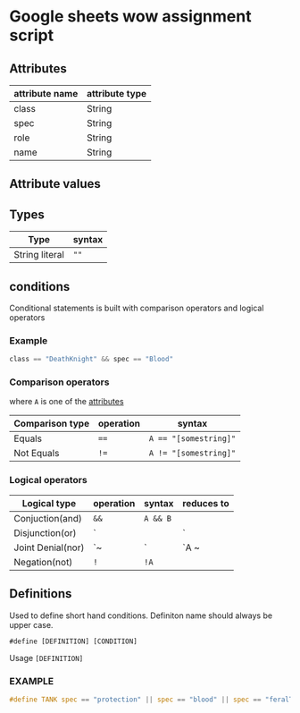 # Google sheets wow assignment script

## Attributes
|attribute name|attribute type|
|--------------|--------------|
|class         |String        |
|spec          |String        |
|role          |String        |
|name          |String        |

## Attribute values


## Types
|Type          | syntax |
|--------------|--------|
|String literal|`""`    |


## conditions

Conditional statements is built with comparison operators and logical operators

### Example
```c
class == "DeathKnight" && spec == "Blood"
```


### Comparison operators
where `A` is one of the [attributes](#attributes)

|Comparison type |operation| syntax                |
|----------------|---------|-----------------------|
|Equals          |`==`     |`A == "[somestring]"`  |
|Not Equals      |`!=`     |`A != "[somestring]"`  |

### Logical operators
|Logical type     |operation | syntax  | reduces to |
|-----------------|---------|--------|------------|
|Conjuction(and)  |`&&`     |`A && B`|            |
|Disjunction(or)  |`||`     |`A || B`|            |
|Joint Denial(nor)|`~|`     |`A ~| B`| `!(A || B)`|
|Negation(not)    |`!`      |`!A`    |            |


## Definitions

Used to define short hand conditions.
Definiton name should always be upper case.

`#define [DEFINITION] [CONDITION]`

Usage
`[DEFINITION]`

### EXAMPLE

```c
#define TANK spec == "protection" || spec == "blood" || spec == "feralTank"
```

